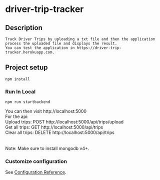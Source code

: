 # driver-trip-tracker

## Description
```
Track Driver Trips by uploading a txt file and then the application process the uploaded file and displays the result.
You can test the application in https://driver-trip-tracker.herokuapp.com. 
```

## Project setup
```
npm install
```

### Run In Local
```
npm run startbackend
```
You can then visit http://localhost:5000<br />
For the api: <br />
Upload trips: POST http://localhost:5000/api/trips/upload <br />
Get all trips: GET http://localhost:5000/api/trips <br />
Clear all trips: DELETE http://localhost:5000/api/trips<br />
<br /><br />
Note: Make sure to install mongodb v4+.  <br />

### Customize configuration
See [Configuration Reference](https://cli.vuejs.org/config/).
